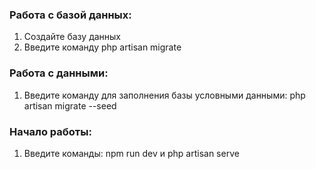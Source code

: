 ### Работа с базой данных:
1. Создайте базу данных 
2. Введите команду php artisan migrate

### Работа с данными:
1. Введите команду для заполнения базы условными данными: php artisan migrate --seed

### Начало работы:
1. Введите команды: npm run dev и php artisan serve
